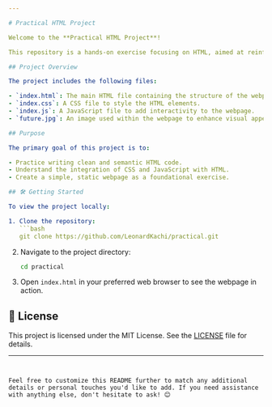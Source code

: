 ```yaml
---

# Practical HTML Project

Welcome to the **Practical HTML Project**!

This repository is a hands-on exercise focusing on HTML, aimed at reinforcing foundational web development skills. It's a simple yet effective way to practice and demonstrate your understanding of HTML structure and semantics.

## Project Overview

The project includes the following files:

- `index.html`: The main HTML file containing the structure of the webpage.
- `index.css`: A CSS file to style the HTML elements.
- `index.js`: A JavaScript file to add interactivity to the webpage.
- `future.jpg`: An image used within the webpage to enhance visual appeal.

## Purpose

The primary goal of this project is to:

- Practice writing clean and semantic HTML code.
- Understand the integration of CSS and JavaScript with HTML.
- Create a simple, static webpage as a foundational exercise.

## 🛠️ Getting Started

To view the project locally:

1. Clone the repository:
   ```bash
   git clone https://github.com/LeonardKachi/practical.git
   ```
2. Navigate to the project directory:
   ```bash
   cd practical
   ```
3. Open `index.html` in your preferred web browser to see the webpage in action.

## 📄 License

This project is licensed under the MIT License. See the [LICENSE](LICENSE) file for details.

---
```


Feel free to customize this README further to match any additional details or personal touches you'd like to add. If you need assistance with anything else, don't hesitate to ask! 😊 
